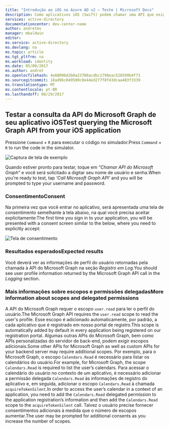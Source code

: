 ```yaml
---
title: "Introdução ao iOS no Azure AD v2 – Teste | Microsoft Docs"
description: Como aplicativos iOS (Swift) podem chamar uma API que exige tokens de acesso pelo ponto de extremidade do Azure Active Directory v2
services: active-directory
documentationcenter: dev-center-name
author: andretms
manager: mbaldwin
editor: 
ms.service: active-directory
ms.devlang: na
ms.topic: article
ms.tgt_pltfrm: na
ms.workload: identity
ms.date: 05/09/2017
ms.author: andret
ms.openlocfilehash: 4a88096d2b0a23708acdbc1798eac528599b4f71
ms.sourcegitcommit: 18ad9bc049589c8e44ed277f8f43dcaa483f3339
ms.translationtype: MT
ms.contentlocale: pt-BR
ms.lasthandoff: 08/29/2017
---
```

## <a name="test-querying-the-microsoft-graph-api-from-your-ios-application"></a><span data-ttu-id="8d8ac-103">Testar a consulta da API do Microsoft Graph de seu aplicativo iOS</span><span class="sxs-lookup"><span data-stu-id="8d8ac-103">Test querying the Microsoft Graph API from your iOS application</span></span>

<span data-ttu-id="8d8ac-104">Pressione `Command` + `R` para executar o código no simulador.</span><span class="sxs-lookup"><span data-stu-id="8d8ac-104">Press `Command` + `R` to run the code in the simulator.</span></span>

![Captura de tela de exemplo](media/active-directory-mobileanddesktopapp-ios-test/iostestscreenshot.png)

<span data-ttu-id="8d8ac-106">Quando estiver pronto para testar, toque em *“Chamar API do Microsoft Graph”* e você será solicitado a digitar seu nome de usuário e senha.</span><span class="sxs-lookup"><span data-stu-id="8d8ac-106">When you're ready to test, tap *‘Call Microsoft Graph API’* and you will be prompted to type your username and password.</span></span>

### <a name="consent"></a><span data-ttu-id="8d8ac-107">Consentimento</span><span class="sxs-lookup"><span data-stu-id="8d8ac-107">Consent</span></span>
<span data-ttu-id="8d8ac-108">Na primeira vez que você entrar no aplicativo, será apresentada uma tela de consentimento semelhante à tela abaixo, na qual você precisa aceitar explicitamente:</span><span class="sxs-lookup"><span data-stu-id="8d8ac-108">The first time you sign in to your application, you will be presented with a consent screen similar to the below, where you need to explicitly accept:</span></span>

![Tela de consentimento](media/active-directory-mobileanddesktopapp-ios-test/iosconsentscreen.png)

### <a name="expected-results"></a><span data-ttu-id="8d8ac-110">Resultados esperados</span><span class="sxs-lookup"><span data-stu-id="8d8ac-110">Expected results</span></span>
<span data-ttu-id="8d8ac-111">Você deverá ver as informações de perfil do usuário retornadas pela chamada à API do Microsoft Graph na seção *Registro em Log*.</span><span class="sxs-lookup"><span data-stu-id="8d8ac-111">You should see user profile information returned by the Microsoft Graph API call in the *Logging* section.</span></span>

<!--start-collapse-->
### <a name="more-information-about-scopes-and-delegated-permissions"></a><span data-ttu-id="8d8ac-112">Mais informações sobre escopos e permissões delegadas</span><span class="sxs-lookup"><span data-stu-id="8d8ac-112">More information about scopes and delegated permissions</span></span>

<span data-ttu-id="8d8ac-113">A API do Microsoft Graph requer o escopo `user.read` para ler o perfil do usuário.</span><span class="sxs-lookup"><span data-stu-id="8d8ac-113">The Microsoft Graph API requires the `user.read` scope to read the user's profile.</span></span> <span data-ttu-id="8d8ac-114">Esse escopo é adicionado automaticamente, por padrão, a cada aplicativo que é registrado em nosso portal de registro.</span><span class="sxs-lookup"><span data-stu-id="8d8ac-114">This scope is automatically added by default in every application being registered on our registration portal.</span></span> <span data-ttu-id="8d8ac-115">Algumas outras APIs do Microsoft Graph, bem como APIs personalizadas do servidor de back-end, podem exigir escopos adicionais.</span><span class="sxs-lookup"><span data-stu-id="8d8ac-115">Some other APIs for Microsoft Graph as well as custom APIs for your backend server may require additional scopes.</span></span> <span data-ttu-id="8d8ac-116">Por exemplo, para o Microsoft Graph, o escopo `Calendars.Read` é necessário para listar os calendários do usuário.</span><span class="sxs-lookup"><span data-stu-id="8d8ac-116">For example, for Microsoft Graph, the scope `Calendars.Read` is required to list the user’s calendars.</span></span> <span data-ttu-id="8d8ac-117">Para acessar o calendário do usuário no contexto de um aplicativo, é necessário adicionar a permissão delegada `Calendars.Read` às informações de registro do aplicativo e, em seguida, adicionar o escopo `Calendars.Read` à chamada `acquireTokenSilent`.</span><span class="sxs-lookup"><span data-stu-id="8d8ac-117">In order to access the user’s calendar in a context of an application, you need to add the `Calendars.Read` delegated permission to the application registration’s information and then add the `Calendars.Read` scope to the `acquireTokenSilent` call.</span></span> <span data-ttu-id="8d8ac-118">Talvez o usuário precise fornecer consentimentos adicionais à medida que o número de escopos aumentar.</span><span class="sxs-lookup"><span data-stu-id="8d8ac-118">The user may be prompted for additional consents as you increase the number of scopes.</span></span>

<!--end-collapse-->



